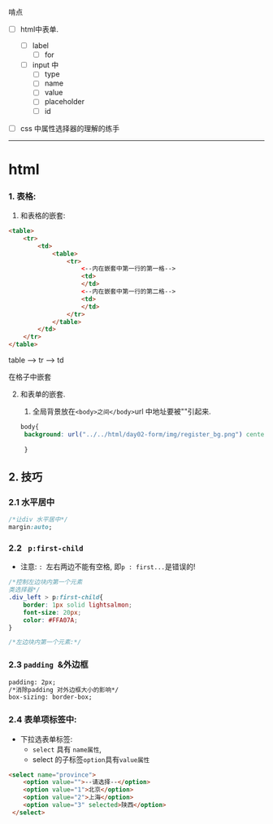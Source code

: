 啃点

- [ ] html中表单.
  - [ ] label
    - [ ] for
  - [ ] input 中
    - [ ] type
    - [ ] name
    - [ ] value
    - [ ] placeholder
    - [ ] id
- [ ] css 中属性选择器的理解的练手



____

# **html**

### 1. 表格: 

1. 和表格的嵌套:

```html
<table>
    <tr>
    	<td>
        	<table>
                <tr>
                    <--内在嵌套中第一行的第一格-->
                	<td>
                    </td>
                    <--内在嵌套中第一行的第二格-->
                    <td>
                    </td>
                </tr>
            </table>
        </td>
    </tr>
</table>
```

table --> tr --> td  

在格子中嵌套



2. 和表单的嵌套.

   1. 全局背景放在`<body>之间</body>`url 中地址要被""引起来.

   ```css
   body{
   	background: url("../../html/day02-form/img/register_bg.png") center no-repeat;
   				
   	}
   ```


## 2. 技巧 

### 2.1 水平居中

```css
/*让div 水平居中*/
margin:auto;
```



### 2.2  ` p:first-child`

* 注意: `: `左右两边不能有空格, 即`p : first...`是错误的!

```css
/*控制左边块内第一个元素
类选择器*/
.div_left > p:first-child{
    border: 1px solid lightsalmon;
    font-size: 20px;
    color: #FFA07A;
}

/*左边块内第一个元素:*/
```



### 2.3 `padding `&外边框

```html
padding: 2px;
/*消除padding 对外边框大小的影响*/
box-sizing: border-box;
```



### 2.4 表单项标签中:

- 下拉选表单标签: 
  - `select` 具有 `name属性`,
  - select 的子标签`option`具有`value属性`

```html
<select name="province">
    <option value="">--请选择--</option>
    <option value="1">北京</option>
    <option value="2">上海</option>
    <option value="3" selected>陕西</option>
 </select>
```





